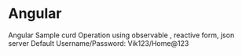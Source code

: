 # Angular
Angular Sample curd Operation using observable , reactive form, json server
Default Username/Password: Vik123/Home@123
